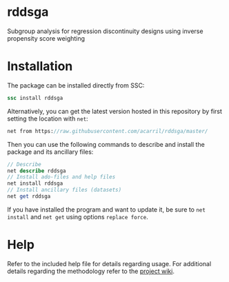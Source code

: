 # rddsga
Subgroup analysis for regression discontinuity designs using inverse propensity score weighting

# Installation

The package can be installed directly from SSC:
```stata
ssc install rddsga
```

Alternatively, you can get the latest version hosted in this repository by first setting the location with `net`:
```stata
net from https://raw.githubusercontent.com/acarril/rddsga/master/
```
Then you can use the following commands to describe and install the package and its ancillary files:
```stata
// Describe
net describe rddsga
// Install ado-files and help files
net install rddsga
// Install ancillary files (datasets)
net get rddsga
```

If you have installed the program and want to update it, be sure to `net install` and `net get` using options `replace force`.

# Help

Refer to the included help file for details regarding usage.
For additional details regarding the methodology refer to the [project wiki](https://gitlab.com/acarril/rddsga/wikis/home).
